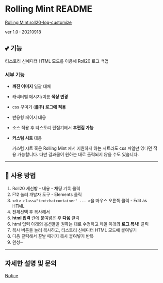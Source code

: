 # Rolling Mint README

[Rolling Mint:roll20-log-customize](https://headdrop.github.io/roll20-log-customize/)

ver 1.0 : 20210918

## 💕 기능
티스토리 신에디터 HTML 모드를 이용해 Roll20 로그 백업


### 세부 기능

- **깨진 이미지** 일괄 대체
- 캐릭터별 메시지/이름 **색상 변경**
- css 꾸미기 (**롤꾸) 로그에 적용**
- 반응형 페이지 대응
- 소스 적용 후 티스토리 편집기에서 **후편집 가능**
- **커스텀 시트** 대응

    커스텀 시트 혹은 Rolling Mint 에서 지원하지 않는 시트라도 css 파일만 있다면 적용 가능합니다. 다만 결과물이 원하는 대로 출력되지 않을 수도 있습니다.



---
## 💖 사용 방법

1. Roll20 세션방 - 내용 - 채팅 기록 클릭
2. F12 눌러 개발자 도구 - Elements 클릭
3. `<div class="textchatcontainer" ... >`을 마우스 오른쪽 클릭 - Edit as HTML
4. 전체선택 후 복사해서
5. **html 입력** 란에 붙여넣은 후 **다음** 클릭
6. html 입력 아래의 옵션들을 원하는 대로 수정하고 제일 아래의 **로그 복사!** 클릭
7. 복사 버튼을 눌러 복사하고, 티스토리 신에디터 HTML 모드에 붙여넣기
8. 다음 클릭해서 끝날 때까지 복사 붙여넣기 반복
9. 완성~

---

## 자세한 설명 및 문의
[Notice](https://hdtrpg.notion.site/Rolling-Mint-README-533da86adc214833bdf328403e301c74)
